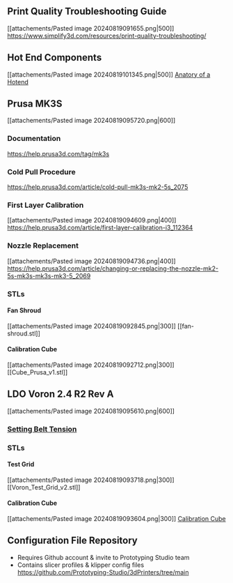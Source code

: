 ## Print Quality Troubleshooting Guide
[[attachements/Pasted image 20240819091655.png|500]]
https://www.simplify3d.com/resources/print-quality-troubleshooting/
## Hot End Components
[[attachements/Pasted image 20240819101345.png|500]]
[Anatory of a Hotend](https://e3d-online.com/blogs/news/anatomy-of-a-hotend)
## Prusa MK3S
[[attachements/Pasted image 20240819095720.png|600]]
### Documentation
https://help.prusa3d.com/tag/mk3s
### Cold Pull Procedure
https://help.prusa3d.com/article/cold-pull-mk3s-mk2-5s_2075
### First Layer Calibration
[[attachements/Pasted image 20240819094609.png|400]]
https://help.prusa3d.com/article/first-layer-calibration-i3_112364
### Nozzle Replacement
[[attachements/Pasted image 20240819094736.png|400]]
https://help.prusa3d.com/article/changing-or-replacing-the-nozzle-mk2-5s-mk3s-mk3s-mk3-5_2069
### STLs

#### Fan Shroud
[[attachements/Pasted image 20240819092845.png|300]]
[[fan-shroud.stl]]
#### Calibration Cube
[[attachements/Pasted image 20240819092712.png|300]]
[[Cube_Prusa_v1.stl]]
## LDO Voron 2.4 R2 Rev A
[[attachements/Pasted image 20240819095610.png|600]]
### [Setting Belt Tension](https://docs.vorondesign.com/tuning/secondary_printer_tuning.html#belt-tension)
### STLs

#### Test Grid
[[attachements/Pasted image 20240819093718.png|300]]
[[Voron_Test_Grid_v2.stl]]
#### Calibration Cube
[[attachements/Pasted image 20240819093604.png|300]]
[Calibration Cube](Voron_Design_Cube_v7.stl)
## Configuration File Repository
- Requires Github account & invite to Prototyping Studio team
- Contains slicer profiles & klipper config files
https://github.com/Prototyping-Studio/3dPrinters/tree/main
